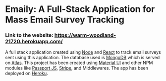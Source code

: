 # Emaily: A Full-Stack Application for Mass Email Survey Tracking

### Link to the website: https://warm-woodland-21720.herokuapp.com/

A full stack application created using [Node](https://nodejs.org/) and [React](https://reactjs.org/) to track email surveys sent using this application. The database used is [MongoDB](https://www.mongodb.com/) which is served on [Atlas](https://www.mongodb.com/cloud/atlas).
This project has been created using [Material UI](https://material-ui.com/) and other NPM modules like [Passport JS](http://www.passportjs.org/), [Stripe](https://stripe.com/docs/js), and Middlewares. The app has been deployed on [Heroku](https://www.heroku.com/). 
